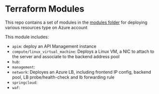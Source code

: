 # Terraform Modules

This repo contains a set of modules in the [modules folder](modules) for
deploying various resources type on Azure account

This module includes:

* `apim`: deploy an API Management instance
* `compute/linux_virtual_machine`: Deploys a Linux VM, a NIC to attach to the
  server and associate to the backend address pool
* `hub`:
* `management`:
* `network`: Deployes an Azure LB, including frontend IP config, backend pool,
  LB probe/health-check and lb forwarding rule
* `springcloud`: 
* `waf`:
